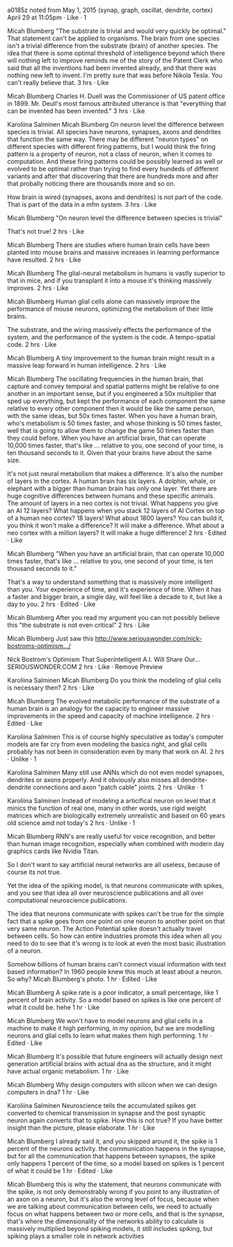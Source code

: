 a0185z
noted from May 1, 2015
(synap, graph, oscillat, dendrite, cortex) April 29 at 11:05pm · Like · 1

Micah Blumberg "The substrate is trivial and would very quickly be optimal." That statement can't be applied to organisms. The brain from one species isn't a trivial difference from the substrate (brain) of another species. The idea that there is some optimal threshold of intelligence beyond which there will nothing left to improve reminds me of the story of the Patent Clerk who said that all the inventions had been invented already, and that there was nothing new left to invent. I'm pretty sure that was before Nikola Tesla. You can't really believe that.
3 hrs · Like

Micah Blumberg Charles H. Duell was the Commissioner of US patent office in 1899. Mr. Deull's most famous attributed utterance is that "everything that can be invented has been invented."
3 hrs · Like

Karoliina Salminen Micah Blumberg On neuron level the difference between species is trivial. All species have neurons, synapses, axons and dendrites that function the same way. There may be different "neuron types" on different species with different firing patterns, but I would think the firing pattern is a property of neuron, not a class of neuron, when it comes to computation. And these firing patterns could be possibly learned as well or evolved to be optimal rather than trying to find every hundeds of different variants and after that discovering that there are hundreds more and after that probally noticing there are thousands more and so on. 

How brain is wired (synapses, axons and dendrites) is not part of the code. That is part of the data in a mfm system.
3 hrs · Like

Micah Blumberg "On neuron level the difference between species is trivial"

That's not true!
2 hrs · Like

Micah Blumberg There are studies where human brain cells have been planted into mouse brains and massive increases in learning performance have resulted.
2 hrs · Like

Micah Blumberg The glial-neural metabolism in humans is vastly superior to that in mice, and if you transplant it into a mouse it's thinking massively improves.
2 hrs · Like

Micah Blumberg Human glial cells alone can massively improve the performance of mouse neurons, optimizing the metabolism of their little brains.

The substrate, and the wiring massively effects the performance of the system, and the performance of the system is the code. A tempo-spatial code.
2 hrs · Like

Micah Blumberg A tiny improvement to the human brain might result in a massive leap forward in human intelligence.
2 hrs · Like

Micah Blumberg The oscillating frequencies in the human brain, that capture and convey temporal and spatial patterns might be relative to one another in an important sense, but if you engineered a 50x multiplier that sped up everything, but kept the performance of each component the same relative to every other component then it would be like the same person, with the same ideas, but 50x times faster. When you have a human brain, who's metabolism is 50 times faster, and whose thinking is 50 times faster, well that is going to allow them to change the game 50 times faster than they could before. When you have an artificial brain, that can operate 10,000 times faster, that's like ... relative to you, one second of your time, is ten thousand seconds to it. Given that your brains have about the same size.

It's not just neural metabolism that makes a difference. It's also the number of layers in the cortex. A human brain has six layers. A dolphin, whale, or elephant with a bigger than human brain has only one layer. Yet there are huge cognitive differences between humans and these specific animals. The amount of layers in a neo cortex is not trivial. What happens you give an AI 12 layers? What happens when you stack 12 layers of AI Cortex on top of a human neo cortex? 18 layers! What about 1800 layers? You can build it, you think it won't make a difference? It will make a difference. What about a neo cortex with a million layers? It will make a huge difference!
2 hrs · Edited · Like

Micah Blumberg "When you have an artificial brain, that can operate 10,000 times faster, that's like ... relative to you, one second of your time, is ten thousand seconds to it."

That's a way to understand something that is massively more intelligent than you. Your experience of time, and it's experience of time. When it has a faster and bigger brain, a single day, will feel like a decade to it, but like a day to you.
2 hrs · Edited · Like

Micah Blumberg After you read my argument you can not possibly believe this "the substrate is not even critical"
2 hrs · Like

Micah Blumberg Just saw this http://www.seriouswonder.com/nick-bostroms-optimism.../

Nick Bostrom's Optimism That Superintelligent A.I. Will Share Our...
SERIOUSWONDER.COM
2 hrs · Like · Remove Preview

Karoliina Salminen Micah Blumberg Do you think the modeling of glial cells is necessary then?
2 hrs · Like

Micah Blumberg The evolved metabolic performance of the substrate of a human brain is an analogy for the capacity to engineer massive improvements in the speed and capacity of machine intelligence.
2 hrs · Edited · Like

Karoliina Salminen This is of course highly speculative as today's computer models are far cry from even modeling the basics right, and glial cells probably has not been in consideration even by many that work on AI.
2 hrs · Unlike · 1

Karoliina Salminen Many still use ANNs which do not even model synapses, dendrites or axons properly. And it obviously also misses all dendrite-dendrite connections and axon "patch cable" joints.
2 hrs · Unlike · 1

Karoliina Salminen Instead of modeling a articifical neuron on level that it minics the function of real one, many in other words, use rigid weight matrices which are biologically extremely unrealistic and based on 60 years old science amd not today's
2 hrs · Unlike · 1

Micah Blumberg RNN's are really useful for voice recognition, and better than human image recognition, especially when combined with modern day graphics cards like Nvidia Titan.

So I don't want to say artificial neural networks are all useless, because of course its not true.

Yet the idea of the spiking model, is that neurons communicate with spikes, and you see that idea all over neuroscience publications and all over computational neuroscience publications.

The idea that neurons communicate with spikes can't be true for the simple fact that a spike goes from one point on one neuron to another point on that very same neuron. The Action Potential spike doesn't actually travel between cells. So how can entire industries promote this idea when all you need to do to see that it's wrong is to look at even the most basic illustration of a neuron.

Somehow billions of human brains can't connect visual information with text based information? In 1960 people knew this much at least about a neuron. So why?
Micah Blumberg's photo.
1 hr · Edited · Like

Micah Blumberg A spike rate is a poor indicator, a small percentage, like 1 percent of brain activity. So a model based on spikes is like one percent of what it could be. hehe
1 hr · Like

Micah Blumberg We won't have to model neurons and glial cells in a machine to make it high performing, in my opinion, but we are modelling neurons and glial cells to learn what makes them high performing.
1 hr · Edited · Like

Micah Blumberg It's possible that future engineers will actually design next generation artificial brains with actual dna as the structure, and it might have actual organic metabolism.
1 hr · Like

Micah Blumberg Why design computers with silicon when we can design computers in dna?
1 hr · Like

Karoliina Salminen Neuroscience tells the accumulated spikes get converted to chemical transmission in synapse and the post synaptic neuron again converts that to spike. How this is not true? If you have better insight than the picture, please elaborate.
1 hr · Like

Micah Blumberg I already said it, and you skipped around it, the spike is 1 percent of the neurons activity. the communication happens in the synapse, but for all the communication that happens between synapses, the spike only happens 1 percent of the time, so a model based on spikes is 1 percent of what it could be
1 hr · Edited · Like

Micah Blumberg this is why the statement, that neurons communicate with the spike, is not only demonstrably wrong if you point to any illustration of an axon on a neuron, but it's also the wrong level of focus, because when we are talking about communication between cells, we need to actually focus on what happens between two or more cells, and that is the synapse, that's where the dimensionality of the networks ability to calculate is massively multiplied beyond spiking models, it still includes spiking, but spiking plays a smaller role in network activities 
